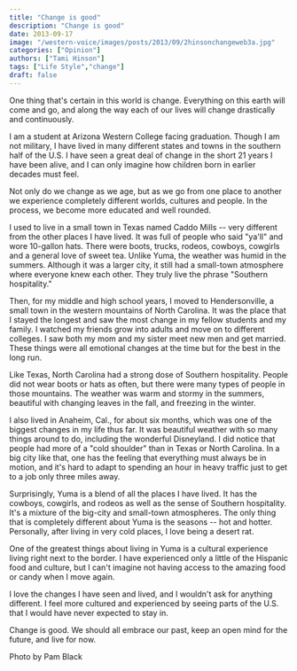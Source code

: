 ```yaml
---
title: "Change is good"
description: "Change is good"
date: 2013-09-17
image: "/western-voice/images/posts/2013/09/2hinsonchangeweb3a.jpg"
categories: ["Opinion"]
authors: ["Tami Hinson"]
tags: ["Life Style","change"]
draft: false
---
```

One thing that's certain in this world is change. Everything on this earth will come and go, and along the way each of our lives will change drastically and continuously.

I am a student at Arizona Western College facing graduation. Though I am not military, I have lived in many different states and towns in the southern half of the U.S. I have seen a great deal of change in the short 21 years I have been alive, and I can only imagine how children born in earlier decades must feel.

Not only do we change as we age, but as we go from one place to another we experience completely different worlds, cultures and people. In the process, we become more educated and well rounded.

I used to live in a small town in Texas named Caddo Mills -- very different from the other places I have lived. It was full of people who said "ya'll" and wore 10-gallon hats. There were boots, trucks, rodeos, cowboys, cowgirls and a general love of sweet tea. Unlike Yuma, the weather was humid in the summers. Although it was a larger city, it still had a small-town atmosphere where everyone knew each other. They truly live the phrase "Southern hospitality."

Then, for my middle and high school years, I moved to Hendersonville, a small town in the western mountains of North Carolina. It was the place that I stayed the longest and saw the most change in my fellow students and my family. I watched my friends grow into adults and move on to different colleges. I saw both my mom and my sister meet new men and get married. These things were all emotional changes at the time but for the best in the long run.

Like Texas, North Carolina had a strong dose of Southern hospitality. People did not wear boots or hats as often, but there were many types of people in those mountains. The weather was warm and stormy in the summers, beautiful with changing leaves in the fall, and freezing in the winter.

I also lived in Anaheim, Cal., for about six months, which was one of the biggest changes in my life thus far. It was beautiful weather with so many things around to do, including the wonderful Disneyland. I did notice that people had more of a "cold shoulder" than in Texas or North Carolina. In a big city like that, one has the feeling that everything must always be in motion, and it's hard to adapt to spending an hour in heavy traffic just to get to a job only three miles away.

Surprisingly, Yuma is a blend of all the places I have lived. It has the cowboys, cowgirls, and rodeos as well as the sense of Southern hospitality. It's a mixture of the big-city and small-town atmospheres. The only thing that is completely different about Yuma is the seasons -- hot and hotter. Personally, after living in very cold places, I love being a desert rat.

One of the greatest things about living in Yuma is a cultural experience living right next to the border. I have experienced only a little of the Hispanic food and culture, but I can't imagine not having access to the amazing food or candy when I move again.

I love the changes I have seen and lived, and I wouldn't ask for anything different. I feel more cultured and experienced by seeing parts of the U.S. that I would have never expected to stay in.

Change is good. We should all embrace our past, keep an open mind for the future, and live for now.

Photo by Pam Black